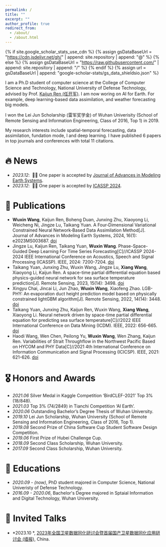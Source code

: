 ```yaml
---
permalink: /
title: ""
excerpt: ""
author_profile: true
redirect_from: 
  - /about/
  - /about.html
---
```


{% if site.google_scholar_stats_use_cdn %}
{% assign gsDataBaseUrl = "https://cdn.jsdelivr.net/gh/" | append: site.repository | append: "@" %}
{% else %}
{% assign gsDataBaseUrl = "https://raw.githubusercontent.com/" | append: site.repository | append: "/" %}
{% endif %}
{% assign url = gsDataBaseUrl | append: "google-scholar-stats/gs_data_shieldsio.json" %}

<span class='anchor' id='about-me'></span>

I am a Ph.D student of computer science at the College of Computer Science and Technology, National University of Defense Technology, advised by Prof. [Kaijun Ren (任开军)](https://www.researchgate.net/profile/Kaijun-Ren). I am now woring on AI for Earth. For example, deep learning-based data assimilation, and weather forecasting big models.

I won the Lei Jun Scholarship (雷军奖学金) of Wuhan Univerisity (School of Remote Sensing and Information Engineering, Class of 2016, Top 1) in 2019.

My research interests include spatial-temporal forecasting, data assimilation, fundation mode, l and deep learning. I have published 6 papers in top journals and conferences with total 11 citations.

<!-- My research interest includes neural machine translation and computer vision. I have published more than 100 papers at the top international AI conferences with total <a href='https://scholar.google.com/citations?user=DhtAFkwAAAAJ'>google scholar citations <strong><span id='total_cit'>260000+</span></strong></a> (You can also use google scholar badge <a href='https://scholar.google.com/citations?user=DhtAFkwAAAAJ'><img src="https://img.shields.io/endpoint?url={{ url | url_encode }}&logo=Google%20Scholar&labelColor=f6f6f6&color=9cf&style=flat&label=citations"></a>). -->


# 🔥 News
- *2023.12*: &nbsp;🎉🎉 One paper is accepted by [Journal of Advances in Modeling Earth Systems](https://agupubs.onlinelibrary.wiley.com/journal/19422466).
- *2023.12*: &nbsp;🎉🎉 One paper is accepted by [ICASSP 2024](https://2024.ieeeicassp.org/).

# 📝 Publications 

<!-- <div class='paper-box'><div class='paper-box-image'><div><div class="badge">CVPR 2016</div><img src='images/500x300.png' alt="sym" width="100%"></div></div>
<div class='paper-box-text' markdown="1">

[Deep Residual Learning for Image Recognition](https://openaccess.thecvf.com/content_cvpr_2016/papers/He_Deep_Residual_Learning_CVPR_2016_paper.pdf)

**Kaiming He**, Xiangyu Zhang, Shaoqing Ren, Jian Sun

[**Project**](https://scholar.google.com/citations?view_op=view_citation&hl=zh-CN&user=DhtAFkwAAAAJ&citation_for_view=DhtAFkwAAAAJ:ALROH1vI_8AC) <strong><span class='show_paper_citations' data='DhtAFkwAAAAJ:ALROH1vI_8AC'></span></strong>
- Lorem ipsum dolor sit amet, consectetur adipiscing elit. Vivamus ornare aliquet ipsum, ac tempus justo dapibus sit amet. 
</div>
</div> -->

- **Wuxin Wang**, Kaijun Ren, Boheng Duan, Junxing Zhu, Xiaoyong Li, Weicheng Ni, Jingze Lu, Taikang Yuan. A Four‐Dimensional Variational Constrained Neural Network‐Based Data Assimilation Method[J]. Journal of Advances in Modeling Earth Systems, 2024, 16(1): e2023MS003687. [doi](https://doi.org/10.1029/2023MS003687)
- Jingze Lu, Kaijun Ren, Taikang Yuan, **Wuxin Wang**. Phase-Space-Guided Deep Learning For Time Series Forecasting[C]//ICASSP 2024-2024 IEEE International Conference on Acoustics, Speech and Signal Processing (ICASSP). IEEE, 2024: 7200-7204. [doi](https://doi.org/10.1109/ICASSP48485.2024.10446009)
- Taikang Yuan, Junxing Zhu, Wuxin Wang, Jingze Lu, **Xiang Wang**, Xiaoyong Li, Kaijun Ren. A space-time partial differential equation based physics-guided neural network for sea surface temperature prediction[J]. Remote Sensing, 2023, 15(14): 3498. [doi](https://doi.org/10.3390/rs15143498)
- Xingyu Chai, Jincai Li, Jun Zhao, **Wuxin Wang**, Xiaofeng Zhao. LGB-PHY: An evaporation duct height prediction model based on physically constrained lightGBM algorithm[J]. Remote Sensing, 2022, 14(14): 3448. [doi](https://doi.org/10.3390/rs14143448)
- Taikang Yuan, Junxing Zhu, Kaijun Ren, Wuxin Wang, **Xiang Wang**, Xiaoyong Li. Neural network driven by space-time partial differential equation for predicting sea surface temperature[C]//2022 IEEE International Conference on Data Mining (ICDM). IEEE, 2022: 656-665. [doi](https://doi.org/10.1109/ICDM54844.2022.00076)
- Haodi Wang, Wen Chen, Peilong Yu, **Wuxin Wang**, Wen Zhang, Kaijun Ren. Variabilities of Strait Throughflow in the Northwest Pacific Based on HYCOM and PHY Data[C]//2021 4th International Conference on Information Communication and Signal Processing (ICICSP). IEEE, 2021: 621-626. [doi](https://doi.org/10.1109/ICICSP54369.2021.9611879)

<!-- - [Lorem ipsum dolor sit amet, consectetur adipiscing elit. Vivamus ornare aliquet ipsum, ac tempus justo dapibus sit amet](https://github.com), A, B, C, **CVPR 2020** -->

# 🎖 Honors and Awards
- *2021.06* Silver Medal in Kaggle Competition ‘BirdCLEF-2021’ Top 3% (18/848). 
- *2021.03* Top 3% (74/2849) in Tianchi Competition ‘AI Earth’. 
- *2020.06* Outstanding Bachelor’s Degree Thesis of Wuhan University.
- *2019.10* Lei Jun Scholarship, Wuhan University (School of Remote Sensing and Information Engineering, Class of 2016, Top 1).
- *2019.08* Second Prize of China Software Cup Student Software Design Competition.
- *2019.06* First Prize of Hubei Challenge Cup.
- *2018.09* Second Class Scholarship, Wuhan University.
- *2017.09* Second Class Scholarship, Wuhan University.
# 📖 Educations
- *2020.09 - (now)*, PhD student majored in Computer Science, National Univeristy of Defense Technology. 
- *2016.09 - 2020.06*, Bachelor's Degree majored in Sptaial Information and Digital Technology, Wuhan University. 

# 💬 Invited Talks
<!-- - *2021.06*, Lorem ipsum dolor sit amet, consectetur adipiscing elit. Vivamus ornare aliquet ipsum, ac tempus justo dapibus sit amet. 
- *2021.03*, Lorem ipsum dolor sit amet, consectetur adipiscing elit. Vivamus ornare aliquet ipsum, ac tempus justo dapibus sit amet.  \| [\[video\]](https://github.com/) -->
- *2023.10 *, [2023年全国卫星数据同化研讨会暨首届国产卫星数据同化应用研讨会 (墙报)](http://www.cms1924.org/WebPage/WebPageDetail_370_391_3981.aspx), China.

<!-- # 💻 Internships
- *2019.05 - 2020.02*, [Lorem](https://github.com/), China. -->